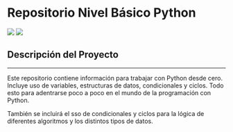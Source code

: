 # Repositorio Nivel Básico Python
<p align="left">
   <img src="https://img.shields.io/badge/STATUS-EN%20DESAROLLO-green">
   <img src="https://img.shields.io/badge/Python-3776AB?style=for-the-badge&logo=python&logoColor=white" />
</p>

## Descripción del Proyecto
***
Este repositorio contiene información para trabajar con Python desde cero. 
Incluye uso de variables, estructuras de datos, condicionales y ciclos. 
Todo esto para adentrarse poco a poco en el mundo de la programación con Python.

También se incluirá el sso de condicionales y ciclos para la lógica de diferentes
algoritmos y los distintos tipos de datos.

